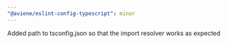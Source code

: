 ```yaml
---
"@aviene/eslint-config-typescript": minor
---
```


Added path to tsconfig.json so that the import resolver works as expected
